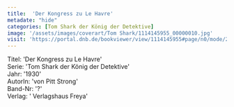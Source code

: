 ```yaml
---
title:  'Der Kongress zu Le Havre'
metadate: "hide"
categories: [Tom Shark der König der Detektive]
image: '/assets/images/coverart/Tom Shark/1114145955_00000010.jpg'
visit: 'https://portal.dnb.de/bookviewer/view/1114145955#page/n0/mode/2up'
---
```

Titel: 'Der Kongress zu Le Havre' <br>
Serie: 'Tom Shark der König der Detektive' <br>
Jahr: '1930' <br>
AutorIn: 'von Pitt Strong' <br>
Band-Nr: '?' <br>
Verlag: ' Verlagshaus Freya'